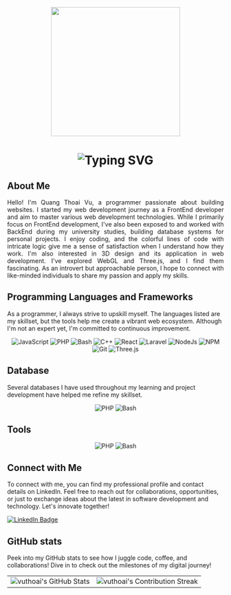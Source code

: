 <div id="header" align="center">
  <img src="https://media.giphy.com/media/3kPDmoWdBpQPNhCnUG/giphy.gif" width="300px"/>
</div>

<div align="center">
    <h1>
        <img src="https://readme-typing-svg.herokuapp.com?font=Jetbrains+mono&size=40&duration=3000&color=33FF33&center=true&vCenter=true&width=600&lines=Hey...+I'm+Quang+Thoai+Vu;This+is...;..my+Github..;" alt="Typing SVG"/>
    </h1>
</div>



## About Me
<div>
  <p align="justify">Hello! I'm Quang Thoai Vu, a programmer passionate about building websites. I started my web development journey as a FrontEnd developer and aim to master various web development technologies. While I primarily focus on FrontEnd development, I've also been exposed to and worked with BackEnd during my university studies, building database systems for personal projects. I enjoy coding, and the colorful lines of code with intricate logic give me a sense of satisfaction when I understand how they work. I'm also interested in 3D design and its application in web development. I've explored WebGL and Three.js, and I find them fascinating. As an introvert but approachable person, I hope to connect with like-minded individuals to share my passion and apply my skills.</p>
</div>

## Programming Languages and Frameworks
<div>
  <p>As a programmer, I always strive to upskill myself. The languages listed are my skillset, but the tools help me create a vibrant web ecosystem. Although I'm not an expert yet, I'm committed to continuous improvement.</p>
</div>
<div align="center">
  <img src="https://img.shields.io/badge/Javascript-yellow?logo=javascript&logoColor=white" alt="JavaScript" />
  <img src="https://img.shields.io/badge/PHP-blue?logo=php&logoColor=white" alt="PHP" />
  <img src="https://img.shields.io/badge/Bash-green?logo=bash&logoColor=white" alt="Bash" />
  <img src="https://img.shields.io/badge/C++-blue?logo=cpp&logoColor=white" alt="C++" />
  <img src="https://img.shields.io/badge/React-blue?logo=react&logoColor=white" alt="React" />
  <img src="https://img.shields.io/badge/Laravel-orange?logo=laravel&logoColor=white" alt="Laravel" />
  <img src="https://img.shields.io/badge/Node.Js-green?logo=node.js&logoColor=white" alt="NodeJs" />
  <img src="https://img.shields.io/badge/NPM-red?logo=npm&logoColor=white" alt="NPM" />
  <img src="https://img.shields.io/badge/Git-orange?logo=git&logoColor=white" alt="Git" />
  <img src="https://img.shields.io/badge/Three.js-black?logo=three.js&logoColor=white" alt="Three.js" />
</div>

## Database
<div>
  <p>Several databases I have used throughout my learning and project development have helped me refine my skillset.</p>
</div>
<div align="center">
  <img src="https://img.shields.io/badge/MySQL-blue?logo=mysql&logoColor=white"
 alt="PHP" />
  <img src="https://img.shields.io/badge/MongoDB-green?logo=mongodb&logoColor=white" alt="Bash" />
</div>

## Tools
<div align="center">
  <img src="https://img.shields.io/badge/Figma-black?logo=figma&logoColor=white"
 alt="PHP" />
  <img src="https://img.shields.io/badge/Postman-orange?logo=postman&logoColor=white" alt="Bash" />
</div>

## Connect with Me
To connect with me, you can find my professional profile and contact details on LinkedIn. Feel free to reach out for collaborations, opportunities, or just to exchange ideas about the latest in software development and technology. Let's innovate together!
<div id="badges">
  <a href="https://www.linkedin.com/in/quang-thoai-vu-870b19240/">
    <img src="https://img.shields.io/badge/LinkedIn-blue?style=for-the-badge&logo=linkedin&logoColor=white" alt="LinkedIn Badge"/>
  </a>
</div>

## GitHub stats

Peek into my GitHub stats to see how I juggle code, coffee, and collaborations! Dive in to check out the milestones of my digital journey!

<table align="center" width="100%" height="100%" >
    <tr>
       <td><img style="border: none;" src="https://github-profile-summary-cards.vercel.app/api/cards/profile-details?username=vuthoai02&theme=github_dark" alt="vuthoai's GitHub Stats"/></td>   
       <td><img style="border: none;" src="https://github-readme-streak-stats.herokuapp.com/?user=vuthoai02&theme=merko" alt="vuthoai's Contribution Streak"/></td>
    </tr>
 </table>

<table align="center" width="100%" height="100%" >
    <tr>
        <td><img style="border: none;" src="https://github-profile-summary-cards.vercel.app/api/cards/stats?username=vuthoai02&theme=github_dark" alt="vuthoai's GitHub Stats"/></td>
        <td><img style="border: none;" src="https://github-profile-summary-cards.vercel.app/api/cards/productive-time?username=vuthoai02&theme=github_dark&utcOffset=10" alt="vuthoai's GitHub Stats"/>
        <td><img style="border: none;" src="https://github-profile-summary-cards.vercel.app/api/cards/repos-per-language?username=vuthoai02&theme=github_dark" alt="vuthoai's GitHub Stats"/></td>
        <td><img style="border: none;" src="https://github-profile-summary-cards.vercel.app/api/cards/most-commit-language?username=vuthoai02&theme=github_dark" alt="vuthoai's GitHub Stats"/></td>
    </tr>
 </table>
